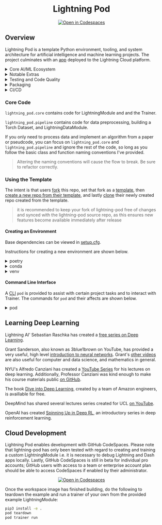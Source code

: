 <div align="center">

# Lightning Pod

<!--[![codecov](https://codecov.io/gh/JustinGoheen/lightning-pod/branch/main/graph/badge.svg)](https://codecov.io/gh/JustinGoheen/lightning-pod) -->

[![Open in Codespaces](https://github.com/codespaces/badge.svg)](https://codespaces.new?repo=JustinGoheen/lightning-pod)


</div>

## Overview

Lightning Pod is a template Python environment, tooling, and system architecture for artificial intelligence and machine learning projects. The project culminates with an [app](https://lightning.ai/JustinGoheen/apps/01gcfpsrmb3cb4x9bc6sqvhazs) deployed to the Lightning Cloud platform.

<details>
  <summary>Core AI/ML Ecosystem</summary>

  These are the base frameworks. Many other tools (numpy, pyarrow etc) are installed as dependencies when installing the core dependencies.

  - pytorch
  - pytorch-lightning
  - lightning-app
  - lightning-hpo
  - torchmetrics
  - weights and biases
  - optuna
  - hydra
  - plotly
  - dash

</details>

<details>
  <summary>Notable Extras</summary>

  These frameworks and libraries are installed when creating an environment from the provided requirements utilities.

  - torchserve
  - fastapi
  - pydantic
  - gunicorn
  - uvicorn
  - click
  - rich
  - pyarrow
  - numpy

</details>

<details>
  <summary>Testing and Code Quality</summary>

  - PyTest
  - coverage
  - MyPy
  - Bandit
  - Black
  - isort
  - pre-commit

</details>

<details>
  <summary>Packaging</summary>

  - setuptools
  - build
  - twine

</details>

<details>
  <summary>CI/CD</summary>

  - GitHub Actions

</details>

### Core Code

`lightning_pod.core` contains code for LightningModule and and the Trainer.

`lightning_pod.pipeline` contains code for data preprocessing, building a Torch Dataset, and LightningDataModule.

If you only need to process data and implement an algorithm from a paper or pseudcode, you can focus on `lightning_pod.core` and `lightning_pod.pipeline` and ignore the rest of the code, so long as you follow the basic class and function naming conventions I've provided.

> Altering the naming conventions will cause the flow to break. Be sure to refactor correctly.

### Using the Template

The intent is that users [fork](https://docs.github.com/en/get-started/quickstart/fork-a-repo) this repo, set that fork as a [template](https://docs.github.com/en/repositories/creating-and-managing-repositories/creating-a-template-repository), then [create a new repo from their template](https://docs.github.com/en/repositories/creating-and-managing-repositories/creating-a-repository-from-a-template), and lastly [clone](https://docs.github.com/en/repositories/creating-and-managing-repositories/cloning-a-repository) their newly created repo created from the template.

> it is recommended to keep your fork of lightning-pod free of changes and synced with the lightning-pod source repo, as this ensures new features become available immediately after release

#### Creating an Environment

Base dependencies can be viewed in [setup.cfg](https://github.com/JustinGoheen/lightning-pod/blob/main/pyproject.toml).

Instructions for creating a new environment are shown below.

<details>
  <summary>poetry</summary>

Install [Poetry](https://python-poetry.org/docs/master/#installing-with-the-official-installer) if you do not already have it installed.

```sh
cd {{ path to clone }}
poetry install
# if desired, install extras
poetry shell
pip install -r requirements/extras.txt
{{ set interpreter in IDE }}
```
</details>

<details>
  <summary>conda</summary>

Install [miniconda](https://docs.conda.io/en/latest/miniconda.html) if you do not already have it installed.

> m-series macOS users, it is recommended to use the `Miniconda3 macOS Apple M1 64-bit bash` installation

```sh
cd {{ path to clone }}
conda env create -f environment.yml
conda activate lightning-ai
pip install -e .
# if desired, install extras
pip install -r requirements/extras.txt
{{ set interpreter in IDE }}
```
</details>

<details>
  <summary>venv</summary>

[venv](https://docs.python.org/3/library/venv.html) is not something that needs to be installed; it is part of Python standard.

```sh
cd {{ path to clone }}
python3 -m venv venv/
# to activate on windows
venv\Scripts\activate.bat
# to activate on macos and Unix
source venv/bin/activate
# install lightning-pod
pip install -e .
# if desired, install extras
pip install -r requirements/extras.txt
{{ set interpreter in IDE }}
```
</details>

#### Command Line Interface

A [CLI](https://github.com/JustinGoheen/lightning-pod/blob/main/lightning_pod/cli/console.py) `pod` is provided to assist with certain project tasks and to interact with Trainer. The commands for `pod` and their affects are shown below.

<details>
  <summary>pod</summary>

`pod teardown` will destroy any existing data splits, saved predictions, logs, profilers, checkpoints, and ONNX. <br>

`pod trainer run` runs the Trainer. <br>

`pod bug-report` creates a bug report to [submit issues on GitHub](https://github.com/Lightning-AI/lightning/issues) for Lightning. the report is printed to screen in terminal, and generated as a markdown file for easy submission.

`pod seed` will remove boilerplate to allow users to begin their own projects.

Files removed by `pod seed`:

- cached MNIST data found in `data/cache/LitDataSet`
- training splits found in `data/training_split`
- saved predictions found in `data/predictions`
- PyTorch Profiler logs found in `logs/profiler`
- TensorBoard logs found in `logs/logger`
- model checkpoints found in `models/checkpoints`
- persisted ONNX model found in `models/onnx`

The flow for creating new checkpoints and an ONNX model from the provided encoder-decoder looks like:

```sh
pod teardown
pod trainer run
```

Once the new Trainer has finished, the app can be viewed by running the following in terminal:

```sh
lightning run app app.py
```

</details>

## Learning Deep Learning

Lightning AI' Sebastian Raschka has created a [free series on Deep Learning](https://lightning.ai/pages/courses/deep-learning-fundamentals/).

Grant Sanderson, also known as 3blue1brown on YouTube, has provided a very useful, high level [introduction to neural networks](https://www.3blue1brown.com/topics/neural-networks). Grant's [other videos](https://www.3blue1brown.com/#lessons) are also useful for computer and data science, and mathematics in general.

NYU's Alfredo Canziani has created a [YouTube Series](https://www.youtube.com/playlist?list=PLLHTzKZzVU9e6xUfG10TkTWApKSZCzuBI) for his lectures on deep learning. Additionally, Professor Canziani was kind enough to make his course materials public [on GitHub](https://github.com/Atcold/NYU-DLSP21).

The book [Dive into Deep Learning](http://d2l.ai/#), created by a team of Amazon engineers, is availlable for free.

DeepMind has shared several lectures series created for UCL [on YouTube](https://www.youtube.com/c/DeepMind/playlists?view=50&sort=dd&shelf_id=9).

OpenAI has created [Spinning Up in Deep RL](https://spinningup.openai.com/en/latest/), an introductory series in deep reinforcement learning.

## Cloud Development

Lightning Pod enables development with GitHub CodeSpaces. Please note that lightning-pod has only been tested with regard to creating and training a custom LightningModule i.e. it is necessary to debug Lightning and Dash apps locally. Lastly, GitHub CodeSpaces is still in beta for individual pro accounts; GitHub users with access to a team or enterprise account plan should be able to access CodeSpaces if enabled by their administrator.

<div align="center">

[![Open in Codespaces](https://github.com/codespaces/badge.svg)](https://codespaces.new?repo=JustinGoheen/lightning-pod)

</div>

Once the workspace image has finished building, do the following to teardown the example and run a trainer of your own from the provided example LightningModule:

```sh
pip3 install -e .
pod teardown
pod trainer run
```
